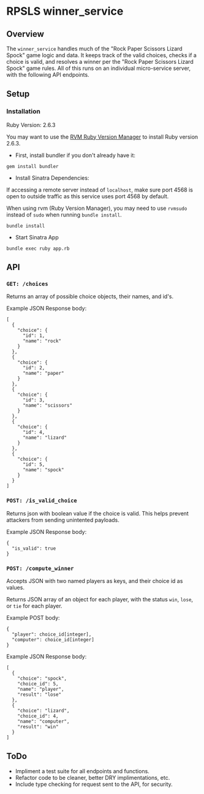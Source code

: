 # RPSLS winner_service

## Overview

The `winner_service` handles much of the "Rock Paper Scissors Lizard Spock"
game logic and data. It keeps track of the valid choices, checks if a choice is
valid, and resolves a winner per the "Rock Paper Scissors Lizard Spock" game
rules. All of this runs on an individual micro-service server, with the
following API endpoints.

## Setup

### Installation

Ruby Version: 2.6.3

You may want to use the [RVM Ruby Version Manager](https://rvm.io/rvm/install)
to install Ruby version 2.6.3.

- First, install bundler if you don't already have it:

```
gem install bundler
```

- Install Sinatra Dependencies:

If accessing a remote server instead of `localhost`, make sure port 4568 is open
to outside traffic as this service uses port 4568 by default.

When using rvm (Ruby Version Manager), you may need to use `rvmsudo` instead of
`sudo` when running `bundle install`.

```
bundle install
```

- Start Sinatra App

```
bundle exec ruby app.rb
```

## API

### `GET: /choices`

Returns an array of possible choice objects, their names, and id's.

Example JSON Response body:

```
[
  {
    "choice": {
      "id": 1,
      "name": "rock"
    }
  },
  {
    "choice": {
      "id": 2,
      "name": "paper"
    }
  },
  {
    "choice": {
      "id": 3,
      "name": "scissors"
    }
  },
  {
    "choice": {
      "id": 4,
      "name": "lizard"
    }
  },
  {
    "choice": {
      "id": 5,
      "name": "spock"
    }
  }
]
```

### `POST: /is_valid_choice`

Returns json with boolean value if the choice is valid. This helps prevent
attackers from sending unintented payloads.

Example JSON Response body:

```
{
  "is_valid": true
}
```

### `POST: /compute_winner`

Accepts JSON with two named players as keys, and their choice id as values.

Returns JSON array of an object for each player, with the status `win`, `lose`,
or `tie` for each player.

Example POST body:

```
{
  "player": choice_id[integer],
  "computer": choice_id[integer]
}
```

Example JSON Response body:

```
[
  {
    "choice": "spock",
    "choice_id": 5,
    "name": "player",
    "result": "lose"
  },
  {
    "choice": "lizard",
    "choice_id": 4,
    "name": "computer",
    "result": "win"
  }
]
```

## ToDo

- Impliment a test suite for all endpoints and functions.
- Refactor code to be cleaner, better DRY implimentations, etc.
- Include type checking for request sent to the API, for security.

